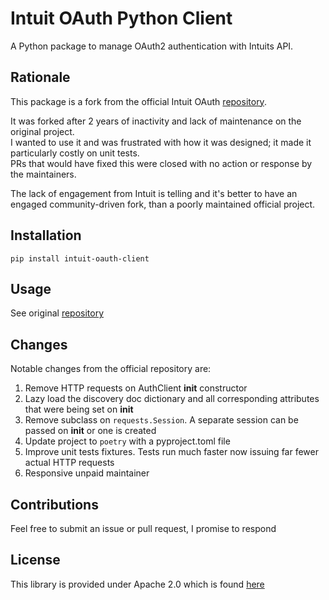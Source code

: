# Intuit OAuth Python Client

A Python package to manage OAuth2 authentication with Intuits API.

## Rationale

This package is a fork from the official Intuit OAuth [repository](https://github.com/intuit/oauth-pythonclient).

It was forked after 2 years of inactivity and lack of maintenance on the original project.  
I wanted to use it and was frustrated with how it was designed; it made it particularly costly on unit tests.  
PRs that would have fixed this were closed with no action or response by the maintainers.  

The lack of engagement from Intuit is telling and it's better to have an engaged community-driven fork, than a 
poorly maintained official project.

## Installation

`pip install intuit-oauth-client`

## Usage

See original [repository](https://github.com/intuit/oauth-pythonclient)

## Changes

Notable changes from the official repository are:

1.  Remove HTTP requests on AuthClient __init__ constructor
2.  Lazy load the discovery doc dictionary and all corresponding attributes that were being set on __init__
3.  Remove subclass on  `requests.Session`.  A separate session can be passed on __init__ or one is created
4.  Update project to `poetry` with a pyproject.toml file
5.  Improve unit tests fixtures.  Tests run much faster now issuing far fewer actual HTTP requests
6.  Responsive unpaid maintainer

## Contributions

Feel free to submit an issue or pull request, I promise to respond

## License

This library is provided under Apache 2.0 which is found [here](https://github.com/SunPowered/intuit-oauth-pythonclient/blob/master/LICENSE)


